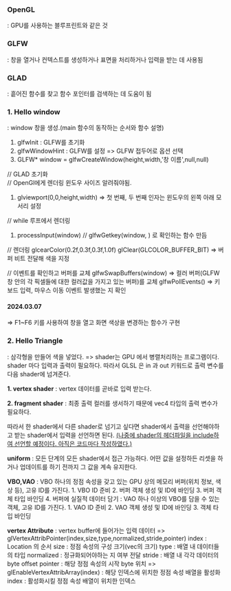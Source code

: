 ### OpenGL
: GPU를 사용하는 블루프린트와 같은 것

### GLFW
: 창을 열거나 컨텍스트를 생성하거나 표면을 처리하거나 입력을 받는 데 사용됨

### GLAD
: 흩어진 함수를 찾고 함수 포인터를 검색하는 데 도움이 됨

### 1. Hello window
: window 창을 생성.(main 함수의 동작하는 순서와 함수 설명)
  1. glfwInit : GLFW를 초기화
  2. glfwWindowHint : GLFW를 설정 => GLFW 접두어로 옵션 선택
  3. GLFW* window = glfwCreateWindow(height,width,'창 이름',null,null)

  // GLAD 초기화<br>
  // OpenGl에게 렌더링 윈도우 사이즈 알려줘야됨.
  1. glviewport(0,0,height,width) => 첫 번째, 두 번째 인자는 윈도우의 왼쪽 아래 모서리 설정



  // while 루프에서 렌더링
  1. processInput(window) // glfwGetkey(window,   ) 로 확인하는 함수 만듬

  // 렌더링
  glcearColor(0.2f,0.3f,0.3f,1.0f)
  glClear(GLCOLOR_BUFFER_BIT) => 버퍼 비트 전달해 색을 지정

  // 이벤트를 확인하고 버퍼를 교체
  glfwSwapBuffers(window) => 컬러 버퍼(GLFW 창 안의 각 픽셀들에 대한 컬러값을 가지고 있는 버퍼)를 교체
  glfwPollEvents() => 키보드 입력, 마우스 이동 이벤트 발생했는 지 확인

#### 2024.03.07 
=> F1~F6 키를 사용하여 창을 열고 화면 색상을 변경하는 함수가 구현


### 2. Hello Triangle
: 삼각형을 만들어 색을 넣었다.
=> shader는 GPU 에서 병렬처리하는 프로그램이다.
  shader 마다 입력과 출력이 필요하다. 따라서 GLSL 은 in 과 out 키워드로 출력 변수를 다음 shader에 넘겨준다.
  
  **1. vertex shader**
  : vertex 데이터를 곧바로 입력 받는다.
  
  **2. fragment shader**
  : 최종 출력 컬러를 생서하기 때문에 vec4 타입의 출력 변수가 필요하다.

  따라서 한 shader에서 다른 shader로 넘기고 싶다면 shader에서 출력을 선언해야하고 받는 shader에서 입력을 선언하면 된다.
  <u>(나중에 shader의 헤더파일을 include하여 선언할 예정이다. 아직은 코드마다 작성하였다.)</U>

  **uniform**
  : 모든 단계의 모든 shader에서 접근 가능하다. 어떤 값을 설정하든 리셋을 하거나 업데이트를 하기 전까지 그 값을 계속 유지한다.
  
  **VBO,VAO**
  : VBO 하나의 정점 속성을 갖고 있는 GPU 상의 메모리 버퍼(위치 정보, 색상 등), 고유 ID를 가진다.
    1. VBO ID 준비
    2. 버퍼 객체 생성 및 ID에 바인딩
    3. 버퍼 객체 타입 바인딩
    4. 버퍼에 실질적 데이터 담기
  : VAO 하나 이상의 VBO를 담을 수 있는 객체, 고유 ID를 가진다.
    1. VAO ID 준비
    2. VAO 객체 생성 및 ID에 바인딩
    3. 객체 타입 바인딩
    
  **vertex Attribute**
  : vertex buffer에 들어가는 입력 데이터
  => glVertexAttribPointer(index,size,type,normalized,stride,pointer)
      index : Location 의 순서
      size : 정점 속성의 구성 크기(vec의 크기)
      type : 배열 내 데이터들의 타입
      normalized : 정규화되어야하는 지 여부 전달
      stride : 배열 내 각각 데이터의 byte offset
      pointer : 해당 정점 속성의 시작 byte 위치
  => glEnableVertexAttribArray(index) : 해당 인덱스에 위치한 정점 속성 배열을 활성화
      index : 활성화시킬 정점 속성 배열이 위치한 인덱스
  
